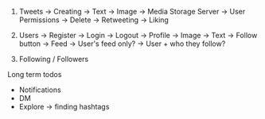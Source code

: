 1. Tweets
    -> Creating
      -> Text
      -> Image -> Media Storage Server
    -> User Permissions
      -> Delete
      -> Retweeting
      -> Liking

2. Users
    -> Register 
    -> Login 
    -> Logout
    -> Profile
      -> Image
      -> Text
      -> Follow button
    -> Feed
      -> User's feed only?
      -> User + who they follow?

3. Following / Followers

Long term todos
- Notifications 
- DM
- Explore -> finding hashtags 